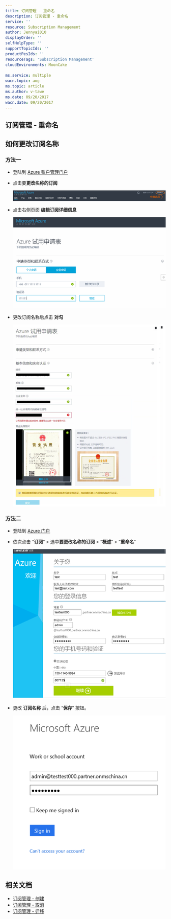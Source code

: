 ```yaml
---
title: 订阅管理 - 重命名
description: 订阅管理 - 重命名
service: ''
resource: Subscription Management
author: Jennyai010
displayOrder: ''
selfHelpType: ''
supportTopicIds: ''
productPesIds: ''
resourceTags: 'Subscription Management'
cloudEnvironments: MoonCake

ms.service: multiple
wacn.topic: aog
ms.topic: article
ms.author: v-tawe
ms.date: 09/20/2017
wacn.date: 09/20/2017
---
```

## 订阅管理 - 重命名

## 如何更改订阅名称

### 方法一

- 登陆到 [Azure 账户管理门户](https://account.windowsazure.cn)
- 点击要**更改名称的订阅**

    ![01](media/aog-subscription-management-create/01.png)

- 点击右侧页面 **编辑订阅详细信息**

    ![02](media/aog-subscription-management-create/02.png)

- 更改订阅名称后点击 **对勾**

    ![03](media/aog-subscription-management-create/03.png)

### 方法二

- 登陆到 [Azure 门户](https://portal.azure.cn)
- 依次点击 “**订阅**” > 选中**要更改名称的订阅** > “**概述**” > “**重命名**”

    ![04](media/aog-subscription-management-create/04.png)

- 更改 **订阅名称** 后，点击 “**保存**” 按钮。

    ![05](media/aog-subscription-management-create/05.png)

## 相关文档

- [订阅管理 - 创建](aog-subscription-management-create.md)
- [订阅管理 - 取消](aog-subscription-management-cancel.md)
- [订阅管理 - 迁移](aog-subscription-management-migrate.md)